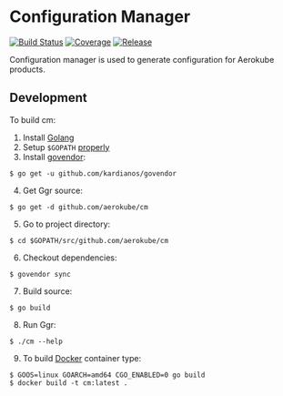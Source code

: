 # Configuration Manager
[![Build Status](https://travis-ci.org/aerokube/cm.svg?branch=master)](https://travis-ci.org/aerokube/cm)
[![Coverage](https://codecov.io/github/aerokube/cm/coverage.svg)](https://codecov.io/gh/aerokube/cm)
[![Release](https://img.shields.io/github/release/aerokube/cm.svg)](https://github.com/aerokube/cm/releases/latest)

Configuration manager is used to generate configuration for Aerokube products.

## Development
To build cm:

1) Install [Golang](https://golang.org/doc/install)
2) Setup `$GOPATH` [properly](https://github.com/golang/go/wiki/GOPATH)
3) Install [govendor](https://github.com/kardianos/govendor): 
```
$ go get -u github.com/kardianos/govendor
```
4) Get Ggr source:
```
$ go get -d github.com/aerokube/cm
```
5) Go to project directory:
```
$ cd $GOPATH/src/github.com/aerokube/cm
```
6) Checkout dependencies:
```
$ govendor sync
```
7) Build source:
```
$ go build
```
8) Run Ggr:
```
$ ./cm --help
```
9) To build [Docker](http://docker.com/) container type:
```
$ GOOS=linux GOARCH=amd64 CGO_ENABLED=0 go build
$ docker build -t cm:latest .
```